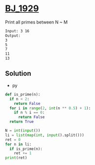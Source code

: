 # [BJ_1929](https://acmicpc.net/problem/1929)

Print all primes between N ~ M

```txt
Input: 3 16
Output:
3
5
7
11
13
```

## Solution

* py

```py
def is_prime(n):
  if n < 2:
    return False
  for i in range(2, int(n ** 0.5) + 1):
    if n % i == 0:
      return False
  return True

N = int(input())
li = list(map(int, input().split()))
ret = 0
for n in li:
  if is_prime(n):
    ret += 1
print(ret)
```

